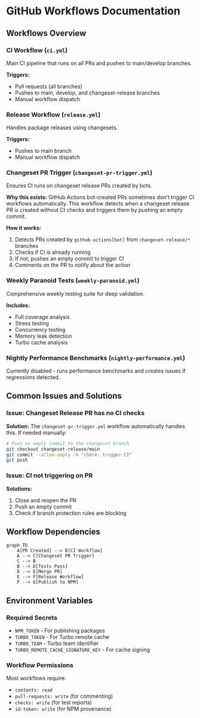 # GitHub Workflows Documentation

## Workflows Overview

### CI Workflow (`ci.yml`)
Main CI pipeline that runs on all PRs and pushes to main/develop branches.

**Triggers:**
- Pull requests (all branches)
- Pushes to main, develop, and changeset-release branches
- Manual workflow dispatch

### Release Workflow (`release.yml`)
Handles package releases using changesets.

**Triggers:**
- Pushes to main branch
- Manual workflow dispatch

### Changeset PR Trigger (`changeset-pr-trigger.yml`)
Ensures CI runs on changeset release PRs created by bots.

**Why this exists:**
GitHub Actions bot-created PRs sometimes don't trigger CI workflows automatically. This workflow detects when a changeset release PR is created without CI checks and triggers them by pushing an empty commit.

**How it works:**
1. Detects PRs created by `github-actions[bot]` from `changeset-release/*` branches
2. Checks if CI is already running
3. If not, pushes an empty commit to trigger CI
4. Comments on the PR to notify about the action

### Weekly Paranoid Tests (`weekly-paranoid.yml`)
Comprehensive weekly testing suite for deep validation.

**Includes:**
- Full coverage analysis
- Stress testing
- Concurrency testing
- Memory leak detection
- Turbo cache analysis

### Nightly Performance Benchmarks (`nightly-performance.yml`)
Currently disabled - runs performance benchmarks and creates issues if regressions detected.

## Common Issues and Solutions

### Issue: Changeset Release PR has no CI checks
**Solution:** The `changeset-pr-trigger.yml` workflow automatically handles this. If needed manually:
```bash
# Push an empty commit to the changeset branch
git checkout changeset-release/main
git commit --allow-empty -m "chore: trigger CI"
git push
```

### Issue: CI not triggering on PR
**Solutions:**
1. Close and reopen the PR
2. Push an empty commit
3. Check if branch protection rules are blocking

## Workflow Dependencies

```mermaid
graph TD
    A[PR Created] --> B[CI Workflow]
    A --> C[Changeset PR Trigger]
    C --> B
    B --> D[Tests Pass]
    D --> E[Merge PR]
    E --> F[Release Workflow]
    F --> G[Publish to NPM]
```

## Environment Variables

### Required Secrets
- `NPM_TOKEN` - For publishing packages
- `TURBO_TOKEN` - For Turbo remote cache
- `TURBO_TEAM` - Turbo team identifier
- `TURBO_REMOTE_CACHE_SIGNATURE_KEY` - For cache signing

### Workflow Permissions
Most workflows require:
- `contents: read`
- `pull-requests: write` (for commenting)
- `checks: write` (for test reports)
- `id-token: write` (for NPM provenance)